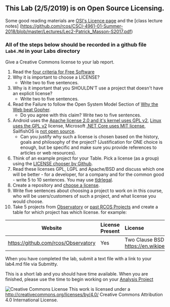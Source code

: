 ## This Lab (2/5/2019) is on Open Source Licensing.
Some good reading materials are [OSI's Licence page](http://opensource.org/licenses) and the [class lecture notes] (https://github.com/rcos/CSCI-4961-01-Summer-2018/blob/master/Lectures/Lec2-Patrick_Masson-S2017.pdf)

### All of the steps below should be recorded in a github file `Lab4.Md` in your Labs directory
 
 Give a Creative Commons license to your lab report.

1. Read the [four criteria for Free Software](http://www.gnu.org/philosophy/free-sw.html)
2.  Why it is important to choose a LICENSE?
    - Write two to five sentences.
3.  Why is it important that you SHOULDN'T use a project that doesn't have an explicit license?
    - Write two to five sentences.
4. Read the Failure to follow the Open System Model Section of [Why the Web beat Gopher](http://ils.unc.edu/callee/gopherpaper.htm#explain).
    - Do you agree with this claim? Write two to five sentences.
5.  Android uses the [Apache license 2.0 and it's kernel uses GPL v2](https://en.wikipedia.org/wiki/Android_(operating_system)), [Linux uses the  GPL v2](https://en.wikipedia.org/wiki/Linux ) license,
Microsoft [.NET Core uses MIT license]( https://github.com/dotnet/coreclr ), SailfishOS is [not open source]( https://en.wikipedia.org/wiki/Sailfish_OS ).
    - Can you justify why such a license is chosen based on the history, goals and philosophy of the project? (Justification for ONE choice is enough, but be specific and make sure you provide references to articles or web resources).
6.  Think of an example project for your Table. Pick a license (as a group) using the [LICENSE chooser by Github](http://choosealicense.com/).
7.  Read these licenses  GPL, LGPL and Apache/BSD and discuss which one will be better - for a developer, for a company and for the common good - write 5 to 10 sentences. You may use [tldrlegal](https://tldrlegal.com/licenses/browse).
8.  Create a repository and [choose a license](https://github.com/blog/1530-choosing-an-open-source-license).
9.  Write five sentences about choosing a project to work on in this course, who will be users/customers of such a project, and what license you would choose.
10.  Take 5 projects from [Observatory](http://rcos.io/projects) or [past RCOS Projects](https://rcos.io/projects/past) and create a table for which project has which license. for example:

Website | License Present | License
---------|:----------|:-------
https://github.com/rcos/Observatory | Yes | Two Clause BSD License https://en.wikipedia.org/wiki/ISC_license

When you have completed the lab, submit a text file with a link to your lab4.md file via Submitty.

This is a short lab and you should have time available. When you are finished, please use the time to begin working on your [Analysis Project](../Assignments/AnalysisHomework.md)

![Creative Commons License](https://i.creativecommons.org/l/by/4.0/88x31.png) This work is licensed under a http://creativecommons.org/licenses/by/4.0/ Creative Commons Attribution 4.0 International License.
